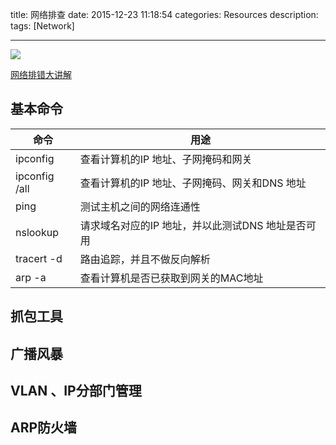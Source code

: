 title: 网络排查
date: 2015-12-23 11:18:54
categories: Resources
description:
tags: [Network]

---

![](http://7xof1d.com1.z0.glb.clouddn.com/img/network%20topology.jpg)

[网络排错大讲解](http://xpleaf.blog.51cto.com/9315560/1689438)

## 基本命令

| 命令              | 用途                                  |
| ------------------|-------------------------------------|
| ipconfig          | 查看计算机的IP 地址、子网掩码和网关   |
| ipconfig /all     | 查看计算机的IP 地址、子网掩码、网关和DNS 地址   |
| ping     | 测试主机之间的网络连通性   |
| nslookup     | 请求域名对应的IP 地址，并以此测试DNS 地址是否可用   |
| tracert -d     | 路由追踪，并且不做反向解析   |
| arp -a     | 查看计算机是否已获取到网关的MAC地址   |


## 抓包工具

## 广播风暴

## VLAN 、IP分部门管理

## ARP防火墙


